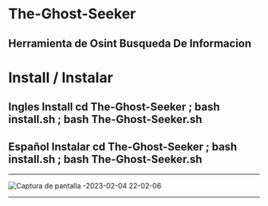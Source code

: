 # The-Ghost-Seeker
Herramienta de Osint Busqueda De Informacion
---------------------------------------------


# Install / Instalar


Ingles Install cd The-Ghost-Seeker ; bash install.sh ; bash The-Ghost-Seeker.sh
--------------------------------------------------------------------------------

Español Instalar cd The-Ghost-Seeker ; bash install.sh ; bash The-Ghost-Seeker.sh
---------------------------------------------------------------------------------



----------------------------------------------------------------------------------


![Captura de pantalla -2023-02-04 22-02-06](https://user-images.githubusercontent.com/94316140/216789505-19cdb582-f592-40bc-b828-21d0cba123f2.png)


----------------------------------------------------------------------------------
